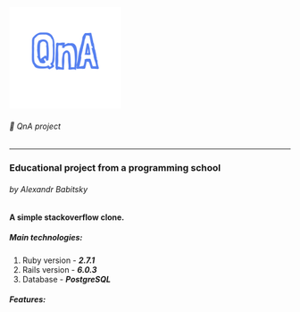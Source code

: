 <img src="app/assets/images/qna-logo.png" width="200"/>

###### :page_with_curl: QnA project
---
### Educational project from a programming school
###### by Alexandr Babitsky

__A simple stackoverflow clone.__

##### Main technologies:
1. Ruby version - ***2.7.1***
2. Rails version - ***6.0.3***
3. Database - ***PostgreSQL***

##### Features:
